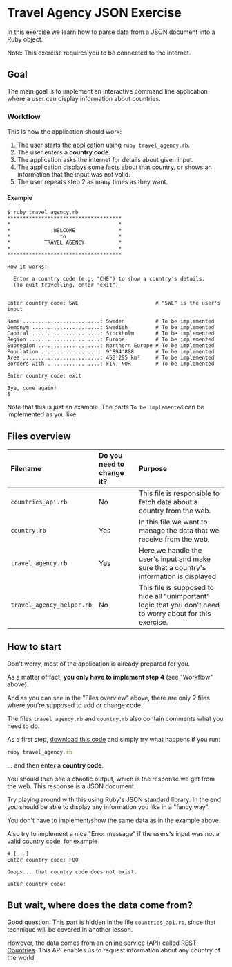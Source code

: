 # Travel Agency JSON Exercise

In this exercise we learn how to parse data from a JSON document into a Ruby object.

Note: This exercise requires you to be connected to the internet.

## Goal

The main goal is to implement an interactive command line application where a user can display information about countries.

### Workflow

This is how the application should work:

1. The user starts the application using `ruby travel_agency.rb`.
2. The user enters a **country code**.
3. The application asks the internet for details about given input.
4. The application displays some facts about that country, or shows an information that the input was not valid.
5. The user repeats step 2 as many times as they want.

#### Example

```
$ ruby travel_agency.rb
*************************************
*                                   *
*              WELCOME              *
*                to                 *
*           TRAVEL AGENCY           *
*                                   *
*************************************

How it works:

  Enter a country code (e.g. "CHE") to show a country's details.
  (To quit travelling, enter "exit")


Enter country code: SWE                         # "SWE" is the user's input

Name .........................: Sweden          # To be implemented
Demonym ......................: Swedish         # To be implemented
Capital ......................: Stockholm       # To be implemented
Region .......................: Europe          # To be implemented
Subregion ....................: Northern Europe # To be implemented
Population ...................: 9'894'888       # To be implemented
Area .........................: 450'295 km²     # To be implemented
Borders with .................: FIN, NOR        # To be implemented

Enter country code: exit

Bye, come again!
$
```

Note that this is just an example. The parts `To be implemented` can be implemented as you like.

## Files overview

| Filename | Do you need to change it? | Purpose |
|:-|:-|:-|
| `countries_api.rb` | No | This file is responsible to fetch data about a country from the web. |
| `country.rb` | Yes | In this file we want to manage the data that we receive from the web. |
| `travel_agency.rb` | Yes | Here we handle the user's input and make sure that a country's information is displayed |
| `travel_agency_helper.rb` | No | This file is supposed to hide all "unimportant" logic that you don't need to worry about for this exercise. |

## How to start

Don't worry, most of the application is already prepared for you.

As a matter of fact, **you only have to implement step 4** (see "Workflow" above).

And as you can see in the "Files overview" above, there are only 2 files where you're supposed to add or change code.

The files `travel_agency.rb` and `country.rb` also contain comments what you need to do.

As a first step, [download this code](https://github.com/rubymonstas-zurich/travel-agency-json-exercise/archive/main.zip) and simply try what happens if you run:

```ruby
ruby travel_agency.rb
```
... and then enter a **country code**.

You should then see a chaotic output, which is the response we get from the web. This response is a JSON document.

Try playing around with this using Ruby's JSON standard library. In the end you should be able to display any information you like in a "fancy way".

You don't have to implement/show the same data as in the example above.

Also try to implement a nice "Error message" if the users's input was not a valid country code, for example

```
# [...]
Enter country code: FOO

Ooops... that country code does not exist.

Enter country code:
```

## But wait, where does the data come from?

Good question. This part is hidden in the file `countries_api.rb`, since that technique will be covered in another lesson.

However, the data comes from an online service (API) called [REST Countries](https://restcountries.eu/).
This API enables us to request information about any country of the world.

